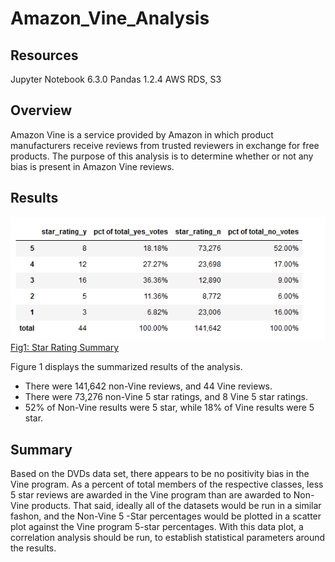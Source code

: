 # Amazon_Vine_Analysis

## Resources
Jupyter Notebook 6.3.0 Pandas 1.2.4 AWS RDS, S3

## Overview

Amazon Vine is a service provided by Amazon in which product manufacturers receive reviews from trusted reviewers in exchange for free products.  The purpose of this analysis is to determine whether or not any bias is present in Amazon Vine reviews.



## Results



![Fig1: Star Rating Summary](other_resources/01_star_rating_summary.png)
[Fig1: Star Rating Summary](other_resources/01_star_rating_summary.png?raw=true "Figure 1: Star Rating Summary")


Figure 1 displays the summarized results of the analysis.

- There were 141,642 non-Vine reviews, and 44 Vine reviews.
- There were 73,276 non-Vine 5 star ratings, and 8 Vine 5 star ratings.
- 52% of Non-Vine results were 5 star, while 18% of Vine results were 5 star.


## Summary

Based on the DVDs data set, there appears to be no positivity bias in the Vine program.  As a percent of total members of the respective classes, less 5 star reviews are awarded in the Vine program than are awarded to Non-Vine products.  That said, ideally all of the datasets would be run in a similar fashon, and the Non-Vine 5 -Star percentages would be plotted in a scatter plot against the Vine program 5-star percentages.  With this data plot, a correlation analysis should be run, to establish statistical parameters around the results.